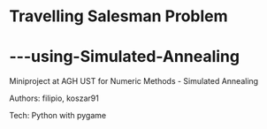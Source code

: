 # Travelling Salesman Problem
# ---using-Simulated-Annealing
Miniproject at AGH UST for Numeric Methods - Simulated Annealing

Authors: filipio, koszar91

Tech: Python with pygame
